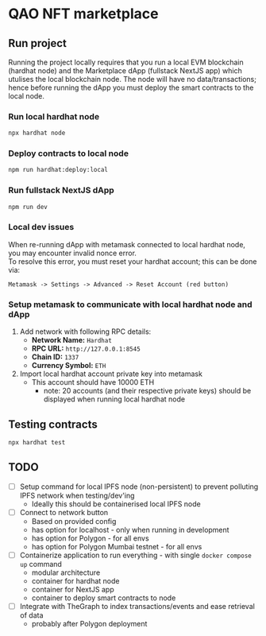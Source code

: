 # QAO NFT marketplace

## Run project

Running the project locally requires that you run a local EVM blockchain (hardhat node) and the Marketplace dApp (fullstack NextJS app) which utulises the local blockchain node.
The node will have no data/transactions; hence before running the dApp you must deploy the smart contracts to the local node.

### Run local hardhat node

```sh
npx hardhat node
```

### Deploy contracts to local node

```sh
npm run hardhat:deploy:local
```

### Run fullstack NextJS dApp

```sh
npm run dev
```

### Local dev issues

When re-running dApp with metamask connected to local hardhat node, you may encounter invalid nonce error.  
To resolve this error, you must reset your hardhat account; this can be done via:

`Metamask -> Settings -> Advanced -> Reset Account (red button)`

### Setup metamask to communicate with local hardhat node and dApp

1. Add network with following RPC details:
    - **Network Name:** `Hardhat`
    - **RPC URL:** `http://127.0.0.1:8545`
    - **Chain ID:** `1337`
    - **Currency Symbol:** `ETH`
2. Import local hardhat account private key into metamask
    - This account should have 10000 ETH
      - note: 20 accounts (and their respective private keys) should be displayed when running local hardhat node

## Testing contracts

```sh
npx hardhat test
```

## TODO

- [ ] Setup command for local IPFS node (non-persistent) to prevent polluting IPFS network when testing/dev'ing
  - Ideally this should be containerised local IPFS node
- [ ] Connect to network button
  - Based on provided config
  - has option for localhost - only when running in development
  - has option for Polygon - for all envs
  - has option for Polygon Mumbai testnet - for all envs
- [ ] Containerize application to run everything - with single `docker compose up` command
  - modular architecture
  - container for hardhat node
  - container for NextJS app
  - container to deploy smart contracts to node
- [ ] Integrate with TheGraph to index transactions/events and ease retrieval of data
  - probably after Polygon deployment
